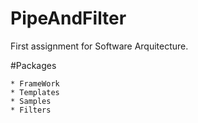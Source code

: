 # PipeAndFilter
First assignment for Software Arquitecture.

#Packages

	* FrameWork
	* Templates
	* Samples
	* Filters

